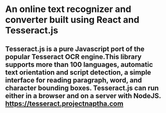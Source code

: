 # An online text recognizer and converter built using React and Tesseract.js

## Tesseract.js is a pure Javascript port of the popular Tesseract OCR engine.This library supports more than 100 languages, automatic text orientation and script detection, a simple interface for reading paragraph, word, and character bounding boxes. Tesseract.js can run either in a browser and on a server with NodeJS. https://tesseract.projectnaptha.com
